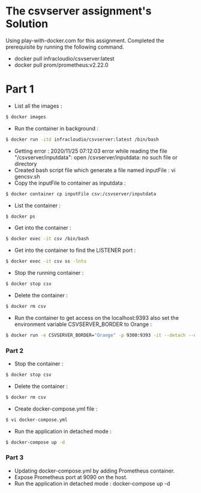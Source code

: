 # The csvserver assignment's Solution

Using play-with-docker.com for this assignment. Completed the prerequisite by running the following command.

  - docker pull infracloudio/csvserver:latest
  - docker pull prom/prometheus:v2.22.0

# Part 1

  - List all the images : 
```sh
$ docker images
```
 - Run the container in background : 
  
```sh
$ docker run -itd infracloudio/csvserver:latest /bin/bash
```
  - Getting error : 2020/11/25 07:12:03 error while reading the file "/csvserver/inputdata": open /csvserver/inputdata: no such file or directory
  - Created bash script file which generate a file named inputFile : vi gencsv.sh
  - Copy the inputFile to container as inputdata :
  ```sh 
  $ docker container cp inputFile csv:/csvserver/inputdata
```
  - List the container :
  ```sh
$ docker ps
```
  - Get into the container :
  ```sh
$ docker exec -it csv /bin/bash
```
  - Get into the container to find the LISTENER port : 
 ```sh 
$ docker exec -it csv ss -lntu
```
  - Stop the running container :
 ```sh 
$ docker stop csv
```
  - Delete the container :
 ```sh
$ docker rm csv
```
  - Run the container to get access on the localhost:9393 also set the environment variable CSVSERVER_BORDER to Orange :
  ```sh 
$ docker run -e CSVSERVER_BORDER="Orange" -p 9300:9393 -it --detach --name csv infracloudio/csvserver:latest /bin/bash
```

### Part 2
 - Stop the container : 
```sh 
$ docker stop csv
```
 - Delete the container : 
 ```sh 
$ docker rm csv
```
 - Create docker-compose.yml file : 
 ```sh 
$ vi docker-compose.yml
```
 - Run the application in detached mode : 
 ```sh
$ docker-compose up -d
```

### Part 3
  - Updating docker-compose.yml by adding Prometheus container.
  - Expose Prometheus port at 9090 on the host.
  - Run the application in detached mode : docker-compose up -d




